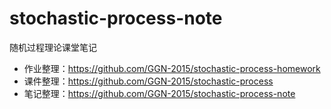 # stochastic-process-note
随机过程理论课堂笔记

- 作业整理：https://github.com/GGN-2015/stochastic-process-homework
- 课件整理：https://github.com/GGN-2015/stochastic-process
- 笔记整理：https://github.com/GGN-2015/stochastic-process-note
